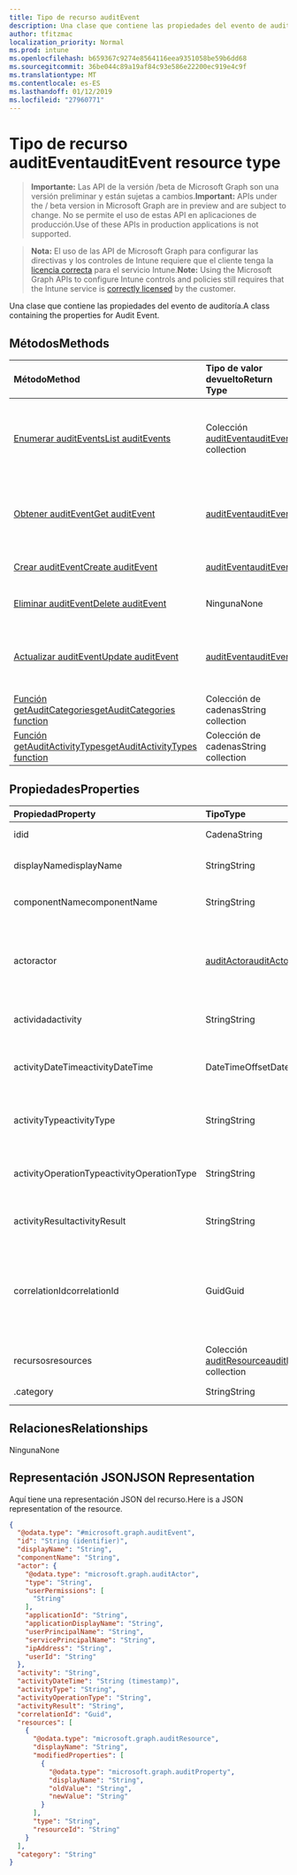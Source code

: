 ```yaml
---
title: Tipo de recurso auditEvent
description: Una clase que contiene las propiedades del evento de auditoría.
author: tfitzmac
localization_priority: Normal
ms.prod: intune
ms.openlocfilehash: b659367c9274e8564116eea9351058be59b6dd68
ms.sourcegitcommit: 36be044c89a19af84c93e586e22200ec919e4c9f
ms.translationtype: MT
ms.contentlocale: es-ES
ms.lasthandoff: 01/12/2019
ms.locfileid: "27960771"
---
```

# <a name="auditevent-resource-type"></a><span data-ttu-id="a977f-103">Tipo de recurso auditEvent</span><span class="sxs-lookup"><span data-stu-id="a977f-103">auditEvent resource type</span></span>

> <span data-ttu-id="a977f-104">**Importante:** Las API de la versión /beta de Microsoft Graph son una versión preliminar y están sujetas a cambios.</span><span class="sxs-lookup"><span data-stu-id="a977f-104">**Important:** APIs under the / beta version in Microsoft Graph are in preview and are subject to change.</span></span> <span data-ttu-id="a977f-105">No se permite el uso de estas API en aplicaciones de producción.</span><span class="sxs-lookup"><span data-stu-id="a977f-105">Use of these APIs in production applications is not supported.</span></span>

> <span data-ttu-id="a977f-106">**Nota:** El uso de las API de Microsoft Graph para configurar las directivas y los controles de Intune requiere que el cliente tenga la [licencia correcta](https://go.microsoft.com/fwlink/?linkid=839381) para el servicio Intune.</span><span class="sxs-lookup"><span data-stu-id="a977f-106">**Note:** Using the Microsoft Graph APIs to configure Intune controls and policies still requires that the Intune service is [correctly licensed](https://go.microsoft.com/fwlink/?linkid=839381) by the customer.</span></span>

<span data-ttu-id="a977f-107">Una clase que contiene las propiedades del evento de auditoría.</span><span class="sxs-lookup"><span data-stu-id="a977f-107">A class containing the properties for Audit Event.</span></span>
## <a name="methods"></a><span data-ttu-id="a977f-108">Métodos</span><span class="sxs-lookup"><span data-stu-id="a977f-108">Methods</span></span>
|<span data-ttu-id="a977f-109">Método</span><span class="sxs-lookup"><span data-stu-id="a977f-109">Method</span></span>|<span data-ttu-id="a977f-110">Tipo de valor devuelto</span><span class="sxs-lookup"><span data-stu-id="a977f-110">Return Type</span></span>|<span data-ttu-id="a977f-111">Descripción</span><span class="sxs-lookup"><span data-stu-id="a977f-111">Description</span></span>|
|:---|:---|:---|
|[<span data-ttu-id="a977f-112">Enumerar auditEvents</span><span class="sxs-lookup"><span data-stu-id="a977f-112">List auditEvents</span></span>](../api/intune-auditing-auditevent-list.md)|<span data-ttu-id="a977f-113">Colección [auditEvent](../resources/intune-auditing-auditevent.md)</span><span class="sxs-lookup"><span data-stu-id="a977f-113">[auditEvent](../resources/intune-auditing-auditevent.md) collection</span></span>|<span data-ttu-id="a977f-114">Enumere las propiedades y las relaciones de los objetos [auditEvent](../resources/intune-auditing-auditevent.md).</span><span class="sxs-lookup"><span data-stu-id="a977f-114">List properties and relationships of the [auditEvent](../resources/intune-auditing-auditevent.md) objects.</span></span>|
|[<span data-ttu-id="a977f-115">Obtener auditEvent</span><span class="sxs-lookup"><span data-stu-id="a977f-115">Get auditEvent</span></span>](../api/intune-auditing-auditevent-get.md)|[<span data-ttu-id="a977f-116">auditEvent</span><span class="sxs-lookup"><span data-stu-id="a977f-116">auditEvent</span></span>](../resources/intune-auditing-auditevent.md)|<span data-ttu-id="a977f-117">Lea las propiedades y las relaciones del objeto [auditEvent](../resources/intune-auditing-auditevent.md).</span><span class="sxs-lookup"><span data-stu-id="a977f-117">Read properties and relationships of the [auditEvent](../resources/intune-auditing-auditevent.md) object.</span></span>|
|[<span data-ttu-id="a977f-118">Crear auditEvent</span><span class="sxs-lookup"><span data-stu-id="a977f-118">Create auditEvent</span></span>](../api/intune-auditing-auditevent-create.md)|[<span data-ttu-id="a977f-119">auditEvent</span><span class="sxs-lookup"><span data-stu-id="a977f-119">auditEvent</span></span>](../resources/intune-auditing-auditevent.md)|<span data-ttu-id="a977f-120">Cree un objeto [auditEvent](../resources/intune-auditing-auditevent.md).</span><span class="sxs-lookup"><span data-stu-id="a977f-120">Create a new [auditEvent](../resources/intune-auditing-auditevent.md) object.</span></span>|
|[<span data-ttu-id="a977f-121">Eliminar auditEvent</span><span class="sxs-lookup"><span data-stu-id="a977f-121">Delete auditEvent</span></span>](../api/intune-auditing-auditevent-delete.md)|<span data-ttu-id="a977f-122">Ninguna</span><span class="sxs-lookup"><span data-stu-id="a977f-122">None</span></span>|<span data-ttu-id="a977f-123">Elimina un [auditEvent](../resources/intune-auditing-auditevent.md).</span><span class="sxs-lookup"><span data-stu-id="a977f-123">Deletes a [auditEvent](../resources/intune-auditing-auditevent.md).</span></span>|
|[<span data-ttu-id="a977f-124">Actualizar auditEvent</span><span class="sxs-lookup"><span data-stu-id="a977f-124">Update auditEvent</span></span>](../api/intune-auditing-auditevent-update.md)|[<span data-ttu-id="a977f-125">auditEvent</span><span class="sxs-lookup"><span data-stu-id="a977f-125">auditEvent</span></span>](../resources/intune-auditing-auditevent.md)|<span data-ttu-id="a977f-126">Actualice las propiedades de un objeto [auditEvent](../resources/intune-auditing-auditevent.md).</span><span class="sxs-lookup"><span data-stu-id="a977f-126">Update the properties of a [auditEvent](../resources/intune-auditing-auditevent.md) object.</span></span>|
|[<span data-ttu-id="a977f-127">Función getAuditCategories</span><span class="sxs-lookup"><span data-stu-id="a977f-127">getAuditCategories function</span></span>](../api/intune-auditing-auditevent-getauditcategories.md)|<span data-ttu-id="a977f-128">Colección de cadenas</span><span class="sxs-lookup"><span data-stu-id="a977f-128">String collection</span></span>|<span data-ttu-id="a977f-129">Todavía no documentado</span><span class="sxs-lookup"><span data-stu-id="a977f-129">Not yet documented</span></span>|
|[<span data-ttu-id="a977f-130">Función getAuditActivityTypes</span><span class="sxs-lookup"><span data-stu-id="a977f-130">getAuditActivityTypes function</span></span>](../api/intune-auditing-auditevent-getauditactivitytypes.md)|<span data-ttu-id="a977f-131">Colección de cadenas</span><span class="sxs-lookup"><span data-stu-id="a977f-131">String collection</span></span>|<span data-ttu-id="a977f-132">Todavía no documentado</span><span class="sxs-lookup"><span data-stu-id="a977f-132">Not yet documented</span></span>|

## <a name="properties"></a><span data-ttu-id="a977f-133">Propiedades</span><span class="sxs-lookup"><span data-stu-id="a977f-133">Properties</span></span>
|<span data-ttu-id="a977f-134">Propiedad</span><span class="sxs-lookup"><span data-stu-id="a977f-134">Property</span></span>|<span data-ttu-id="a977f-135">Tipo</span><span class="sxs-lookup"><span data-stu-id="a977f-135">Type</span></span>|<span data-ttu-id="a977f-136">Descripción</span><span class="sxs-lookup"><span data-stu-id="a977f-136">Description</span></span>|
|:---|:---|:---|
|<span data-ttu-id="a977f-137">id</span><span class="sxs-lookup"><span data-stu-id="a977f-137">id</span></span>|<span data-ttu-id="a977f-138">Cadena</span><span class="sxs-lookup"><span data-stu-id="a977f-138">String</span></span>|<span data-ttu-id="a977f-139">Clave de la entidad.</span><span class="sxs-lookup"><span data-stu-id="a977f-139">Key of the entity.</span></span>|
|<span data-ttu-id="a977f-140">displayName</span><span class="sxs-lookup"><span data-stu-id="a977f-140">displayName</span></span>|<span data-ttu-id="a977f-141">String</span><span class="sxs-lookup"><span data-stu-id="a977f-141">String</span></span>|<span data-ttu-id="a977f-142">Nombre para mostrar del evento.</span><span class="sxs-lookup"><span data-stu-id="a977f-142">Event display name.</span></span>|
|<span data-ttu-id="a977f-143">componentName</span><span class="sxs-lookup"><span data-stu-id="a977f-143">componentName</span></span>|<span data-ttu-id="a977f-144">String</span><span class="sxs-lookup"><span data-stu-id="a977f-144">String</span></span>|<span data-ttu-id="a977f-145">Nombre del componente.</span><span class="sxs-lookup"><span data-stu-id="a977f-145">Component name.</span></span>|
|<span data-ttu-id="a977f-146">actor</span><span class="sxs-lookup"><span data-stu-id="a977f-146">actor</span></span>|[<span data-ttu-id="a977f-147">auditActor</span><span class="sxs-lookup"><span data-stu-id="a977f-147">auditActor</span></span>](../resources/intune-auditing-auditactor.md)|<span data-ttu-id="a977f-148">Usuario y aplicación de AAD que están asociados al evento de auditoría.</span><span class="sxs-lookup"><span data-stu-id="a977f-148">AAD user and application that are associated with the audit event.</span></span>|
|<span data-ttu-id="a977f-149">actividad</span><span class="sxs-lookup"><span data-stu-id="a977f-149">activity</span></span>|<span data-ttu-id="a977f-150">String</span><span class="sxs-lookup"><span data-stu-id="a977f-150">String</span></span>|<span data-ttu-id="a977f-151">Nombre descriptivo de la actividad.</span><span class="sxs-lookup"><span data-stu-id="a977f-151">Friendly name of the activity.</span></span>|
|<span data-ttu-id="a977f-152">activityDateTime</span><span class="sxs-lookup"><span data-stu-id="a977f-152">activityDateTime</span></span>|<span data-ttu-id="a977f-153">DateTimeOffset</span><span class="sxs-lookup"><span data-stu-id="a977f-153">DateTimeOffset</span></span>|<span data-ttu-id="a977f-154">La fecha y hora en UTC a la que se realizó la actividad.</span><span class="sxs-lookup"><span data-stu-id="a977f-154">The date time in UTC when the activity was performed.</span></span>|
|<span data-ttu-id="a977f-155">activityType</span><span class="sxs-lookup"><span data-stu-id="a977f-155">activityType</span></span>|<span data-ttu-id="a977f-156">String</span><span class="sxs-lookup"><span data-stu-id="a977f-156">String</span></span>|<span data-ttu-id="a977f-157">El tipo de actividad que se realizó.</span><span class="sxs-lookup"><span data-stu-id="a977f-157">The type of activity that was being performed.</span></span>|
|<span data-ttu-id="a977f-158">activityOperationType</span><span class="sxs-lookup"><span data-stu-id="a977f-158">activityOperationType</span></span>|<span data-ttu-id="a977f-159">String</span><span class="sxs-lookup"><span data-stu-id="a977f-159">String</span></span>|<span data-ttu-id="a977f-160">El tipo de operación HTTP de la actividad.</span><span class="sxs-lookup"><span data-stu-id="a977f-160">The HTTP operation type of the activity.</span></span>|
|<span data-ttu-id="a977f-161">activityResult</span><span class="sxs-lookup"><span data-stu-id="a977f-161">activityResult</span></span>|<span data-ttu-id="a977f-162">String</span><span class="sxs-lookup"><span data-stu-id="a977f-162">String</span></span>|<span data-ttu-id="a977f-163">El resultado de la actividad.</span><span class="sxs-lookup"><span data-stu-id="a977f-163">The result of the activity.</span></span>|
|<span data-ttu-id="a977f-164">correlationId</span><span class="sxs-lookup"><span data-stu-id="a977f-164">correlationId</span></span>|<span data-ttu-id="a977f-165">Guid</span><span class="sxs-lookup"><span data-stu-id="a977f-165">Guid</span></span>|<span data-ttu-id="a977f-166">El identificador de la solicitud de cliente que se usa para correlacionar las actividades dentro del sistema.</span><span class="sxs-lookup"><span data-stu-id="a977f-166">The client request Id that is used to correlate activity within the system.</span></span>|
|<span data-ttu-id="a977f-167">recursos</span><span class="sxs-lookup"><span data-stu-id="a977f-167">resources</span></span>|<span data-ttu-id="a977f-168">Colección [auditResource](../resources/intune-auditing-auditresource.md)</span><span class="sxs-lookup"><span data-stu-id="a977f-168">[auditResource](../resources/intune-auditing-auditresource.md) collection</span></span>|<span data-ttu-id="a977f-169">Recursos que se están modificando.</span><span class="sxs-lookup"><span data-stu-id="a977f-169">Resources being modified.</span></span>|
|<span data-ttu-id="a977f-170">.</span><span class="sxs-lookup"><span data-stu-id="a977f-170">category</span></span>|<span data-ttu-id="a977f-171">String</span><span class="sxs-lookup"><span data-stu-id="a977f-171">String</span></span>|<span data-ttu-id="a977f-172">Categoría de auditoría.</span><span class="sxs-lookup"><span data-stu-id="a977f-172">Audit category.</span></span>|

## <a name="relationships"></a><span data-ttu-id="a977f-173">Relaciones</span><span class="sxs-lookup"><span data-stu-id="a977f-173">Relationships</span></span>
<span data-ttu-id="a977f-174">Ninguna</span><span class="sxs-lookup"><span data-stu-id="a977f-174">None</span></span>
## <a name="json-representation"></a><span data-ttu-id="a977f-175">Representación JSON</span><span class="sxs-lookup"><span data-stu-id="a977f-175">JSON Representation</span></span>
<span data-ttu-id="a977f-176">Aquí tiene una representación JSON del recurso.</span><span class="sxs-lookup"><span data-stu-id="a977f-176">Here is a JSON representation of the resource.</span></span>
<!-- {
  "blockType": "resource",
  "keyProperty": "id",
  "@odata.type": "microsoft.graph.auditEvent"
}
-->
``` json
{
  "@odata.type": "#microsoft.graph.auditEvent",
  "id": "String (identifier)",
  "displayName": "String",
  "componentName": "String",
  "actor": {
    "@odata.type": "microsoft.graph.auditActor",
    "type": "String",
    "userPermissions": [
      "String"
    ],
    "applicationId": "String",
    "applicationDisplayName": "String",
    "userPrincipalName": "String",
    "servicePrincipalName": "String",
    "ipAddress": "String",
    "userId": "String"
  },
  "activity": "String",
  "activityDateTime": "String (timestamp)",
  "activityType": "String",
  "activityOperationType": "String",
  "activityResult": "String",
  "correlationId": "Guid",
  "resources": [
    {
      "@odata.type": "microsoft.graph.auditResource",
      "displayName": "String",
      "modifiedProperties": [
        {
          "@odata.type": "microsoft.graph.auditProperty",
          "displayName": "String",
          "oldValue": "String",
          "newValue": "String"
        }
      ],
      "type": "String",
      "resourceId": "String"
    }
  ],
  "category": "String"
}
```





